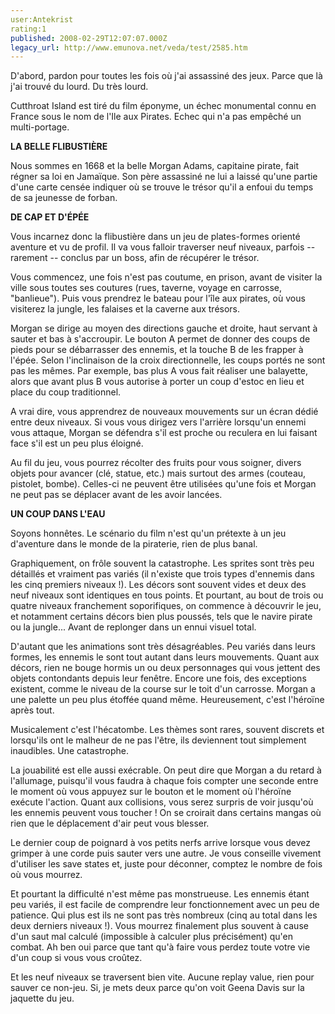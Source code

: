 ```yaml
---
user:Antekrist
rating:1
published: 2008-02-29T12:07:07.000Z
legacy_url: http://www.emunova.net/veda/test/2585.htm
---
```

D'abord, pardon pour toutes les fois où j'ai assassiné des jeux. Parce que là j'ai trouvé du lourd. Du très lourd.  

Cutthroat Island est tiré du film éponyme, un échec monumental connu en France sous le nom de l'Ile aux Pirates. Echec qui n'a pas empêché un multi-portage.  

  

**LA BELLE FLIBUSTIÈRE**  

Nous sommes en 1668 et la belle Morgan Adams, capitaine pirate, fait régner sa loi en Jamaïque. Son père assassiné ne lui a laissé qu'une partie d'une carte censée indiquer où se trouve le trésor qu'il a enfoui du temps de sa jeunesse de forban.  

  

**DE CAP ET D'ÉPÉE**  

Vous incarnez donc la flibustière dans un jeu de plates-formes orienté aventure et vu de profil. Il va vous falloir traverser neuf niveaux, parfois -- rarement -- conclus par un boss, afin de récupérer le trésor.  

Vous commencez, une fois n'est pas coutume, en prison, avant de visiter la ville sous toutes ses coutures (rues, taverne, voyage en carrosse, "banlieue"). Puis vous prendrez le bateau pour l'île aux pirates, où vous visiterez la jungle, les falaises et la caverne aux trésors.  

Morgan se dirige au moyen des directions gauche et droite, haut servant à sauter et bas à s'accroupir. Le bouton A permet de donner des coups de pieds pour se débarrasser des ennemis, et la touche B de les frapper à l'épée. Selon l'inclinaison de la croix directionnelle, les coups portés ne sont pas les mêmes. Par exemple, bas plus A vous fait réaliser une balayette, alors que avant plus B vous autorise à porter un coup d'estoc en lieu et place du coup traditionnel.   

A vrai dire, vous apprendrez de nouveaux mouvements sur un écran dédié entre deux niveaux. Si vous vous dirigez vers l'arrière lorsqu'un ennemi vous attaque, Morgan se défendra s'il est proche ou reculera en lui faisant face s'il est un peu plus éloigné.  

Au fil du jeu, vous pourrez récolter des fruits pour vous soigner, divers objets pour avancer (clé, statue, etc.) mais surtout des armes (couteau, pistolet, bombe). Celles-ci ne peuvent être utilisées qu'une fois et Morgan ne peut pas se déplacer avant de les avoir lancées.  

  

**UN COUP DANS L'EAU**  

Soyons honnêtes. Le scénario du film n'est qu'un prétexte à un jeu d'aventure dans le monde de la piraterie, rien de plus banal.  

Graphiquement, on frôle souvent la catastrophe. Les sprites sont très peu détaillés et vraiment pas variés (il n'existe que trois types d'ennemis dans les cinq premiers niveaux !). Les décors sont souvent vides et deux des neuf niveaux sont identiques en tous points. Et pourtant, au bout de trois ou quatre niveaux franchement soporifiques, on commence à découvrir le jeu, et notamment certains décors bien plus poussés, tels que le navire pirate ou la jungle... Avant de replonger dans un ennui visuel total.  

D'autant que les animations sont très désagréables. Peu variés dans leurs formes, les ennemis le sont tout autant dans leurs mouvements. Quant aux décors, rien ne bouge hormis un ou deux personnages qui vous jettent des objets contondants depuis leur fenêtre. Encore une fois, des exceptions existent, comme le niveau de la course sur le toit d'un carrosse. Morgan a une palette un peu plus étoffée quand même. Heureusement, c'est l'héroïne après tout.  

Musicalement c'est l'hécatombe. Les thèmes sont rares, souvent discrets et lorsqu'ils ont le malheur de ne pas l'être, ils deviennent tout simplement inaudibles. Une catastrophe.  

La jouabilité est elle aussi exécrable. On peut dire que Morgan a du retard à l'allumage, puisqu'il vous faudra à chaque fois compter une seconde entre le moment où vous appuyez sur le bouton et le moment où l'héroïne exécute l'action. Quant aux collisions, vous serez surpris de voir jusqu'où les ennemis peuvent vous toucher ! On se croirait dans certains mangas où rien que le déplacement d'air peut vous blesser.  

Le dernier coup de poignard à vos petits nerfs arrive lorsque vous devez grimper à une corde puis sauter vers une autre. Je vous conseille vivement d'utiliser les save states et, juste pour déconner, comptez le nombre de fois où vous mourrez.  

Et pourtant la difficulté n'est même pas monstrueuse. Les ennemis étant peu variés, il est facile de comprendre leur fonctionnement avec un peu de patience. Qui plus est ils ne sont pas très nombreux (cinq au total dans les deux derniers niveaux !). Vous mourrez finalement plus souvent à cause d'un saut mal calculé (impossible à calculer plus précisément) qu'en combat. Ah ben oui parce que tant qu'à faire vous perdez toute votre vie d'un coup si vous vous croûtez.  

Et les neuf niveaux se traversent bien vite. Aucune replay value, rien pour sauver ce non-jeu. Si, je mets deux parce qu'on voit Geena Davis sur la jaquette du jeu.